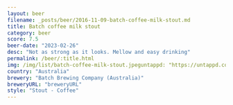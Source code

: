 ```yaml
---
layout: beer
filename: _posts/beer/2016-11-09-batch-coffee-milk-stout.md
title: Batch coffee milk stout
category: beer
score: 7.5
beer-date: "2023-02-26"
desc: "Not as strong as it looks. Mellow and easy drinking"
permalink: /beer/:title.html
img: /img/list/batch-coffee-milk-stout.jpeguntappd: "https://untappd.com/b/batch-brewing-company--australia--coffee-milk-stout/4388593"
country: "Australia"
brewery: "Batch Brewing Company (Australia)"
breweryURL: "breweryURL"
style: "Stout - Coffee"
---
```

